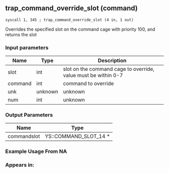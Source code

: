 ## trap_command_override_slot (command)

`syscall 1, 345 ; trap_command_override_slot (4 in, 1 out)`

Overrides the specified slot on the command cage with priority 100, and returns the slot

### Input parameters
| Name | Type | Description
|------|------|------------
| slot   | int   | slot on the command cage to override, value must be within 0-7
| command   | int   | command to override
| unk   | unknown   | unknown
| num   | int   | unknown


### Output Parameters
| Name | Type
|------|-----
| commandslot   | YS::COMMAND_SLOT_14 *   
### Example Usage From NA



### Appears in:



